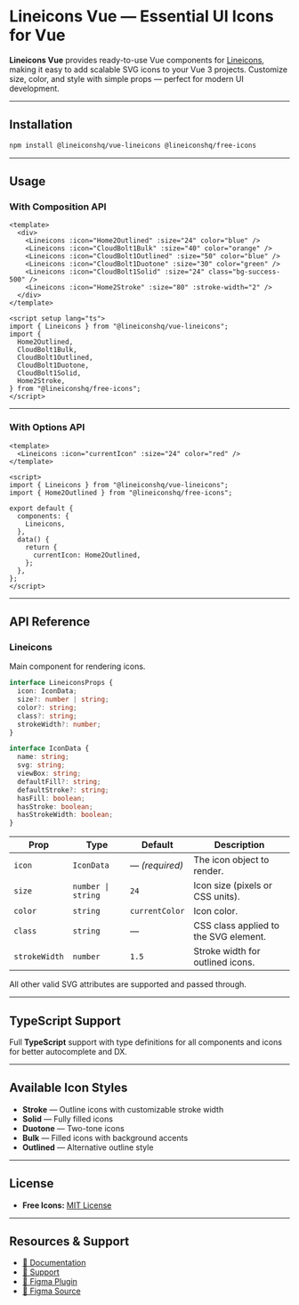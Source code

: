 # Lineicons Vue — Essential UI Icons for Vue

**Lineicons Vue** provides ready-to-use Vue components for [Lineicons](https://lineicons.com), making it easy to add scalable SVG icons to your Vue 3 projects.
Customize size, color, and style with simple props — perfect for modern UI development.

---

## Installation

```bash
npm install @lineiconshq/vue-lineicons @lineiconshq/free-icons
```

---

## Usage

### With Composition API

```vue
<template>
  <div>
    <Lineicons :icon="Home2Outlined" :size="24" color="blue" />
    <Lineicons :icon="CloudBolt1Bulk" :size="40" color="orange" />
    <Lineicons :icon="CloudBolt1Outlined" :size="50" color="blue" />
    <Lineicons :icon="CloudBolt1Duotone" :size="30" color="green" />
    <Lineicons :icon="CloudBolt1Solid" :size="24" class="bg-success-500" />
    <Lineicons :icon="Home2Stroke" :size="80" :stroke-width="2" /> 
  </div>
</template>

<script setup lang="ts">
import { Lineicons } from "@lineiconshq/vue-lineicons";
import {
  Home2Outlined,
  CloudBolt1Bulk,
  CloudBolt1Outlined,
  CloudBolt1Duotone,
  CloudBolt1Solid,
  Home2Stroke,
} from "@lineiconshq/free-icons";
</script>
```

---

### With Options API

```vue
<template>
  <Lineicons :icon="currentIcon" :size="24" color="red" />
</template>

<script>
import { Lineicons } from "@lineiconshq/vue-lineicons";
import { Home2Outlined } from "@lineiconshq/free-icons";

export default {
  components: {
    Lineicons,
  },
  data() {
    return {
      currentIcon: Home2Outlined,
    };
  },
};
</script>
```

---

## API Reference

### Lineicons

Main component for rendering icons.

```typescript
interface LineiconsProps {
  icon: IconData;
  size?: number | string;
  color?: string;
  class?: string;
  strokeWidth?: number;
}

interface IconData {
  name: string;
  svg: string;
  viewBox: string;
  defaultFill?: string;
  defaultStroke?: string;
  hasFill: boolean;
  hasStroke: boolean;
  hasStrokeWidth: boolean;
}
```

| Prop          | Type               | Default        | Description                           |
| ------------- | ------------------ | -------------- | ------------------------------------- |
| `icon`        | `IconData`         | — *(required)* | The icon object to render.            |
| `size`        | `number \| string` | `24`           | Icon size (pixels or CSS units).      |
| `color`       | `string`           | `currentColor` | Icon color.                           |
| `class`       | `string`           | —              | CSS class applied to the SVG element. |
| `strokeWidth` | `number`           | `1.5`          | Stroke width for outlined icons.      |

All other valid SVG attributes are supported and passed through.

---

## TypeScript Support

Full **TypeScript** support with type definitions for all components and icons for better autocomplete and DX.

---

## Available Icon Styles

* **Stroke** — Outline icons with customizable stroke width
* **Solid** — Fully filled icons
* **Duotone** — Two-tone icons
* **Bulk** — Filled icons with background accents
* **Outlined** — Alternative outline style

---

## License

* **Free Icons:** [MIT License](https://opensource.org/licenses/MIT)

---

## Resources & Support

* [📖 Documentation](https://lineicons.com/docs)
* [💬 Support](https://lineicons.com/support)
* [🔌 Figma Plugin](https://www.figma.com/community/plugin/1217738304122072948/Lineicons)
* [📁 Figma Source](https://www.figma.com/community/file/1198194066179400874)
